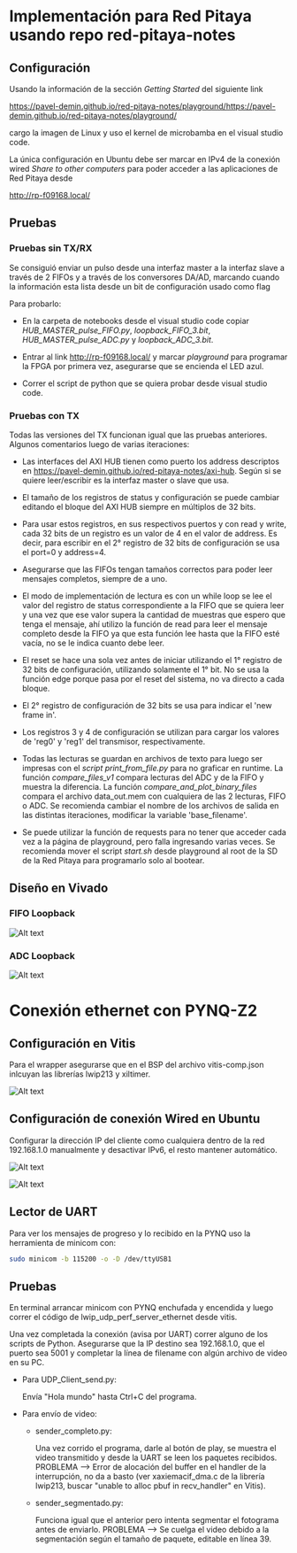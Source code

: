 # Implementación para Red Pitaya usando repo red-pitaya-notes

## Configuración

Usando la información de la sección *Getting Started* del siguiente link

https://pavel-demin.github.io/red-pitaya-notes/playground/https://pavel-demin.github.io/red-pitaya-notes/playground/

cargo la imagen de Linux y uso el kernel de microbamba en el visual studio code.

La única configuración en Ubuntu debe ser marcar en IPv4 de la conexión wired *Share to other computers* para poder acceder a las aplicaciones de Red Pitaya desde

http://rp-f09168.local/

## Pruebas

### Pruebas sin TX/RX

Se consiguió enviar un pulso desde una interfaz master a la interfaz slave a través de 2 FIFOs y a través de los conversores DA/AD, marcando cuando la información esta lista desde un bit de configuración usado como flag

Para probarlo:

  - En la carpeta de notebooks desde el visual studio code copiar *HUB_MASTER_pulse_FIFO.py*, *loopback_FIFO_3.bit*, *HUB_MASTER_pulse_ADC.py* y *loopback_ADC_3.bit*.

  - Entrar al link http://rp-f09168.local/ y marcar *playground* para programar la FPGA por primera vez, asegurarse que se encienda el LED azul.

  - Correr el script de python que se quiera probar desde visual studio code.

### Pruebas con TX

Todas las versiones del TX funcionan igual que las pruebas anteriores. Algunos comentarios luego de varias iteraciones:

  - Las interfaces del AXI HUB tienen como puerto los address descriptos en https://pavel-demin.github.io/red-pitaya-notes/axi-hub. Según si se quiere leer/escribir es la interfaz master o slave que usa.
  
  - El tamaño de los registros de status y configuración se puede cambiar editando el bloque del AXI HUB siempre en múltiplos de 32 bits.

  - Para usar estos registros, en sus respectivos puertos y con read y write, cada 32 bits de un registro es un valor de 4 en el valor de address. Es decir, para escribir en el 2° registro de 32 bits de configuración se usa el port=0 y address=4.

  - Asegurarse que las FIFOs tengan tamaños correctos para poder leer mensajes completos, siempre de a uno.

  - El modo de implementación de lectura es con un while loop se lee el valor del registro de status correspondiente a la FIFO que se quiera leer y una vez que ese valor supera la cantidad de muestras que espero que tenga el mensaje, ahí utilizo la función de read para leer el mensaje completo desde la FIFO ya que esta función lee hasta que la FIFO esté vacía, no se le indica cuanto debe leer.

  - El reset se hace una sola vez antes de iniciar utilizando el 1° registro de 32 bits de configuración, utilizando solamente el 1° bit. No se usa la función edge porque pasa por el reset del sistema, no va directo a cada bloque.

  - El 2° registro de configuración de 32 bits se usa para indicar el 'new frame in'.

  - Los registros 3 y 4 de configuración se utilizan para cargar los valores de 'reg0' y 'reg1' del transmisor, respectivamente.

  - Todas las lecturas se guardan en archivos de texto para luego ser impresas con el *script print_from_file.py* para no graficar en runtime. La función *compare_files_v1* compara lecturas del ADC y de la FIFO y muestra la diferencia. La función *compare_and_plot_binary_files* compara el archivo data_out.mem con cualquiera de las 2 lecturas, FIFO o ADC. Se recomienda cambiar el nombre de los archivos de salida en las distintas iteraciones, modificar la variable 'base_filename'.

  - Se puede utilizar la función de requests para no tener que acceder cada vez a la página de playground, pero falla ingresando varias veces. Se recomienda mover el script *start.sh* desde playground al root de la SD de la Red Pitaya para programarlo solo al bootear.


## Diseño en Vivado

### FIFO Loopback
![Alt text](Vivado_FIFO_loopback.png)

### ADC Loopback
![Alt text](Vivado_ADC_loopback.png)

# Conexión ethernet con PYNQ-Z2

## Configuración en Vitis

Para el wrapper asegurarse que en el BSP del archivo vitis-comp.json inlcuyan las librerías lwip213 y xiltimer.

![Alt text](Wrapper_config.png)

## Configuración de conexión Wired en Ubuntu

Configurar la dirección IP del cliente como cualquiera dentro de la red 192.168.1.0 manualmente y desactivar IPv6, el resto mantener automático.

![Alt text](IPv4.png)

![Alt text](IPv6.png)

## Lector de UART

Para ver los mensajes de progreso y lo recibido en la PYNQ uso la herramienta de minicom con:

```bash
sudo minicom -b 115200 -o -D /dev/ttyUSB1
```

## Pruebas

En terminal arrancar minicom con PYNQ enchufada y encendida y luego correr el código de lwip_udp_perf_server_ethernet desde vitis.

Una vez completada la conexión (avisa por UART) correr alguno de los scripts de Python. Asegurarse que la IP destino sea 192.168.1.0, que el puerto sea 5001 y completar la línea de filename con algún archivo de video en su PC.

  - Para UDP_Client_send.py:

      Envía "Hola mundo" hasta Ctrl+C del programa.

  - Para envío de video:

      -   sender_completo.py:

            Una vez corrido el programa, darle al botón de play, se muestra el video transmitido y desde la UART se leen los paquetes recibidos.
            PROBLEMA --> Error de alocación del buffer en el handler de la interrupción, no da a basto (ver xaxiemacif_dma.c de la librería lwip213, buscar "unable to alloc pbuf in recv_handler" en Vitis).

      -   sender_segmentado.py:
   
            Funciona igual que el anterior pero intenta segmentar el fotograma antes de enviarlo.
            PROBLEMA --> Se cuelga el video debido a la segmentación según el tamaño de paquete, editable en línea 39.

      
    
